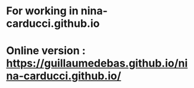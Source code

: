 # For working in nina-carducci.github.io
# Online version : https://guillaumedebas.github.io/nina-carducci.github.io/